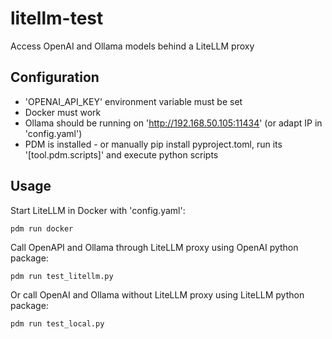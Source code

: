 # litellm-test

Access OpenAI and Ollama models behind a LiteLLM proxy

## Configuration

* 'OPENAI_API_KEY' environment variable must be set
* Docker must work
* Ollama should be running on 'http://192.168.50.105:11434' (or adapt IP in 'config.yaml')
* PDM is installed - or manually pip install pyproject.toml, run its '[tool.pdm.scripts]' and execute python scripts

## Usage

Start LiteLLM in Docker with 'config.yaml':
```
pdm run docker
```

Call OpenAPI and Ollama through LiteLLM proxy using OpenAI python package:
```
pdm run test_litellm.py
```
Or call OpenAI and Ollama without LiteLLM proxy using LiteLLM python package:
```
pdm run test_local.py
```

